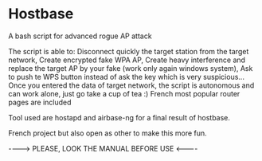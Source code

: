 # Hostbase
A bash script for advanced rogue AP attack  

The script is able to:
Disconnect quickly the target station from the target network,
Create encrypted fake WPA AP,
Create heavy interference and replace the target AP by your fake (work only again windows system),
Ask to push te WPS button instead of ask the key which is very suspicious... 
Once you entered the data of target network, the script is autonomous and can work alone, just go take a cup of tea :)
French most popular router pages are included

Tool used are hostapd and airbase-ng for a final result of hostbase.

French project but also open as other to make this more fun.

----> PLEASE, LOOK THE MANUAL BEFORE USE <----
